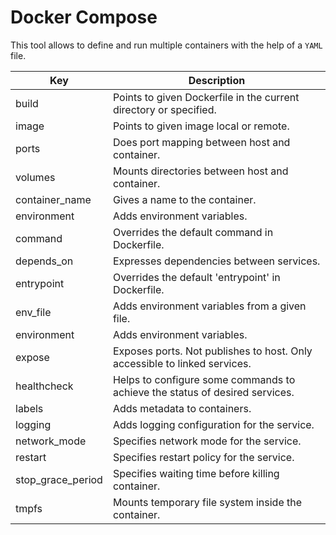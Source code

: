 # Docker Compose

This tool allows to define and run multiple containers with the help of a `YAML` file.

| Key | Description |
| ------- | ----------- |
| build | Points to given Dockerfile in the current directory or specified. |
| image | Points to given image local or remote. |
| ports | Does port mapping between host and container. |
| volumes | Mounts directories between host and container. |
| container_name | Gives a name to the container. |
| environment | Adds environment variables. |
| command | Overrides the default command in Dockerfile. |
| depends_on | Expresses dependencies between services. |
| entrypoint | Overrides the default 'entrypoint' in Dockerfile. |
| env_file | Adds environment variables from a given file. |
| environment | Adds environment variables. |
| expose | Exposes ports. Not publishes to host. Only accessible to linked services. |
| healthcheck | Helps to configure some commands to achieve the status of desired services. |
| labels | Adds metadata to containers. |
| logging | Adds logging configuration for the service. |
| network_mode | Specifies network mode for the service. |
| restart | Specifies restart policy for the service. |
| stop_grace_period | Specifies waiting time before killing container. |
| tmpfs | Mounts temporary file system inside the container. |
